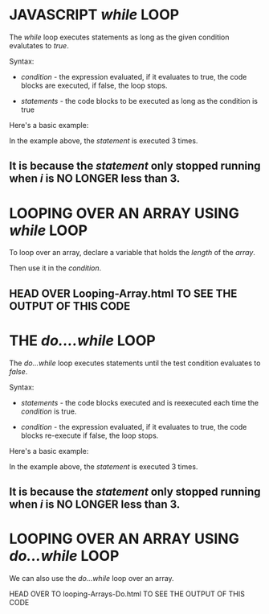 # JAVASCRIPT *while* LOOP
The *while* loop executes statements as long as the given condition evalutates to *true*.

Syntax: 
<script>
    while(condition){
         // statements or code blocks
    }
</script>

* *condition* - the expression evaluated, if it evaluates to true, the code blocks are executed, if false, the loop stops.

* *statements* - the code blocks to be executed as long as the condition is true

Here's a basic example:

<script>
    var i = 0;

    while(i < 3){
        document.write("<p> Making progress </p>");
        i++;
    }
</script>

In the example above, the *statement* is executed 3 times.

It is because the *statement* only stopped running when *i* is NO LONGER less than 3.
---------------------------------------------------------------------


# LOOPING OVER AN ARRAY USING *while* LOOP
To loop over an array, declare a variable that holds the *length* of the *array*.

Then use it in the *condition*.

<script>
    var animals = ["Lion", "Tiger", "Dog"];
    var len = fruits.length;
    var i = 0;
    var html = "";

    while(i < len){
        html += "<p> I like " + fruits[i] + ". </p>";
        i++;
    }

    document.getElementById("demo").innerHTML = html;
</script>

HEAD OVER Looping-Array.html TO SEE THE OUTPUT OF THIS CODE
---------------------------------------------------------------------


# THE *do....while* LOOP
The *do...while* loop executes statements until the test condition evaluates to *false*.

Syntax: 

<script>
    do{
        // statements or code blocks
    } while (condition);
</script>

* *statements* - the code blocks executed and is reexecuted each time the *condition* is true.

* *condition* - the expression evaluated, if it evaluates to true, the code blocks re-execute if false, the loop stops.

Here's a basic example:

<script>
    var i = 0;
    do{
        document.write("<p> Making progress </p>");
        i++;
    }while(i < 3);
</script>

In the example above, the *statement* is executed 3 times.

It is because the *statement* only stopped running when *i* is NO LONGER less than 3.
---------------------------------------------------------------------


# LOOPING OVER AN ARRAY USING *do...while* LOOP
We can also use the *do...while* loop over an array.

<script>
     var animals = ["Lion", "Tiger", "Dog"];
     var len = animals.length;
     var i = 0;
     var html = "";
    
        do{
            html += "<p> Someday, I will buy a " + animals[i] + ". </p>";
            i++;
        }while(i < len);

        document.getElementById("demo").innerHTML = html
</script>

HEAD OVER TO looping-Arrays-Do.html  TO SEE THE OUTPUT OF THIS CODE
